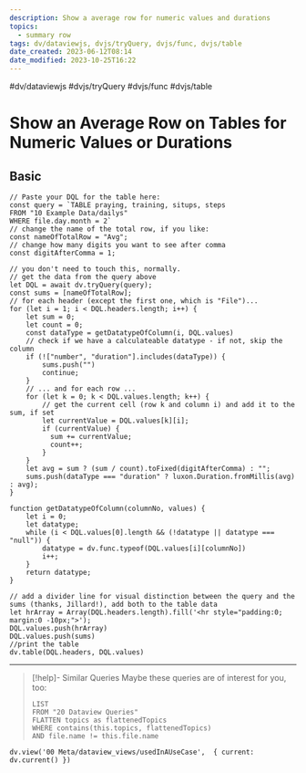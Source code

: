 ```yaml
---
description: Show a average row for numeric values and durations
topics:
  - summary row
tags: dv/dataviewjs, dvjs/tryQuery, dvjs/func, dvjs/table
date_created: 2023-06-12T08:14
date_modified: 2023-10-25T16:22
---
```


 #dv/dataviewjs #dvjs/tryQuery #dvjs/func #dvjs/table

# Show an Average Row on Tables for Numeric Values or Durations

## Basic

```dataviewjs
// Paste your DQL for the table here:
const query = `TABLE praying, training, situps, steps
FROM "10 Example Data/dailys"
WHERE file.day.month = 2`
// change the name of the total row, if you like:
const nameOfTotalRow = "Avg";
// change how many digits you want to see after comma
const digitAfterComma = 1;

// you don't need to touch this, normally.
// get the data from the query above
let DQL = await dv.tryQuery(query);
const sums = [nameOfTotalRow];
// for each header (except the first one, which is "File")...
for (let i = 1; i < DQL.headers.length; i++) {
	let sum = 0;
	let count = 0;
	const dataType = getDatatypeOfColumn(i, DQL.values)
	// check if we have a calculateable datatype - if not, skip the column
	if (!["number", "duration"].includes(dataType)) {
		sums.push("")
		continue;
	}
    // ... and for each row ...
	for (let k = 0; k < DQL.values.length; k++) {
		// get the current cell (row k and column i) and add it to the sum, if set
		let currentValue = DQL.values[k][i];
		if (currentValue) {
		  sum += currentValue;
		  count++;
	    }
	}
	let avg = sum ? (sum / count).toFixed(digitAfterComma) : "";
	sums.push(dataType === "duration" ? luxon.Duration.fromMillis(avg) : avg);
}

function getDatatypeOfColumn(columnNo, values) {
	let i = 0;
	let datatype;
	while (i < DQL.values[0].length && (!datatype || datatype === "null")) {
		datatype = dv.func.typeof(DQL.values[i][columnNo])
		i++;
	}
	return datatype;
}

// add a divider line for visual distinction between the query and the sums (thanks, Jillard!), add both to the table data
let hrArray = Array(DQL.headers.length).fill('<hr style="padding:0; margin:0 -10px;">');
DQL.values.push(hrArray)
DQL.values.push(sums)
//print the table
dv.table(DQL.headers, DQL.values)
```

---

<!-- === end of query page ===  -->

> [!help]- Similar Queries
> Maybe these queries are of interest for you, too:
>
> ```dataview
> LIST
> FROM "20 Dataview Queries"
> FLATTEN topics as flattenedTopics
> WHERE contains(this.topics, flattenedTopics)
> AND file.name != this.file.name
> ```

```dataviewjs
dv.view('00 Meta/dataview_views/usedInAUseCase',  { current: dv.current() })
```
